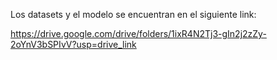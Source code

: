 Los datasets y el modelo se encuentran en el siguiente link:

https://drive.google.com/drive/folders/1ixR4N2Tj3-gIn2j2zZy-2oYnV3bSPIvV?usp=drive_link